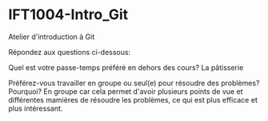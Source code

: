 # IFT1004-Intro_Git
Atelier d'introduction à Git

Répondez aux questions ci-dessous:

Quel est votre passe-temps préféré en dehors des cours?
La pâtisserie

Préférez-vous travailler en groupe ou seul(e) pour résoudre des problèmes? Pourquoi?
En groupe car cela permet d'avoir plusieurs points de vue et différentes mamières de résoudre les problèmes, ce qui est plus efficace et plus intéressant.
